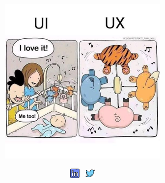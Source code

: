 <div align="center">
  <img src="https://raw.githubusercontent.com/rradfar/rradfar/main/assets/xp3wtvpfqmv51.jpg" alt="UI versus UX">

  <p style="margin: 30px">
    <a href="https://www.linkedin.com/in/rradfar/"><img height="30" src="https://raw.githubusercontent.com/rradfar/rradfar/main/assets/linkedin.png?raw=true"></a>&nbsp;&nbsp;&nbsp;&nbsp;
    <a href="https://twitter.com/ramtinradfar"><img height="30" src="https://raw.githubusercontent.com/rradfar/rradfar/main/assets/twitter.png?raw=true"></a>
  </p>
</div>

